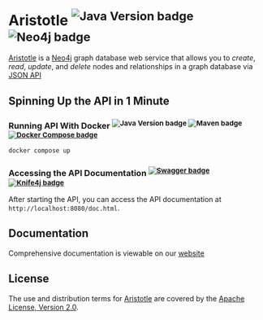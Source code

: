 Aristotle <sup>![Java Version badge][Java Version badge]</sup> <sup>![Neo4j badge][Neo4j badge]</sup>
========

[Aristotle] is a [Neo4j] graph database web service that allows you to _create_, _read_, _update_, and _delete_ nodes
and relationships in a graph database via [JSON API](https://jsonapi.org/format/)

Spinning Up the API in 1 Minute
-------------------------------

### Running API With Docker <sup>![Java Version badge][Java Version badge] ![Maven badge][Maven badge] [![Docker Compose badge][Docker Compose badge]](https://docs.docker.com/engine/install/)</sup>

```bash
docker compose up
```

### Accessing the API Documentation <sup>[![Swagger badge][Swagger badge]](https://swagger.io/) [![Knife4j badge][Knife4j badge]](https://doc.xiaominfo.com/)</sup>

After starting the API, you can access the API documentation at `http://localhost:8080/doc.html`.

Documentation
-------------

Comprehensive documentation is viewable on our [website][Documentation]

License
-------

The use and distribution terms for [Aristotle] are covered by the [Apache License, Version 2.0].

[Apache License Badge]: https://img.shields.io/badge/Apache%202.0-F25910.svg?style=for-the-badge&logo=Apache&logoColor=white
[Apache License, Version 2.0]: http://www.apache.org/licenses/LICENSE-2.0.html
[Docker Compose badge]: https://img.shields.io/badge/Docker%20Compose-2596EC?style=for-the-badge&logo=docker&logoColor=white

[Aristotle]: https://github.com/paion-data/aristotle
[Documentation]: https://aristotle-ws.com

[Neo4j]: https://neo4j.com

[Maven badge]: https://img.shields.io/badge/Maven-DF5931?style=for-the-badge&logo=apachemaven&logoColor=white

[Java Version badge]: https://img.shields.io/badge/Java-17-brightgreen?style=for-the-badge&logo=OpenJDK&logoColor=white
[Neo4j badge]: https://img.shields.io/badge/Neo4j-5.23.0-blue?style=for-the-badge&logo=neo4j&logoColor=white
[Swagger badge]: https://img.shields.io/badge/Swagger-IO-blue?style=for-the-badge&logo=swagger&logoColor=white
[Knife4j badge]: https://img.shields.io/badge/Knife4j-DOC-brightgreen?style=for-the-badge&logo=knife4j&logoColor=white

